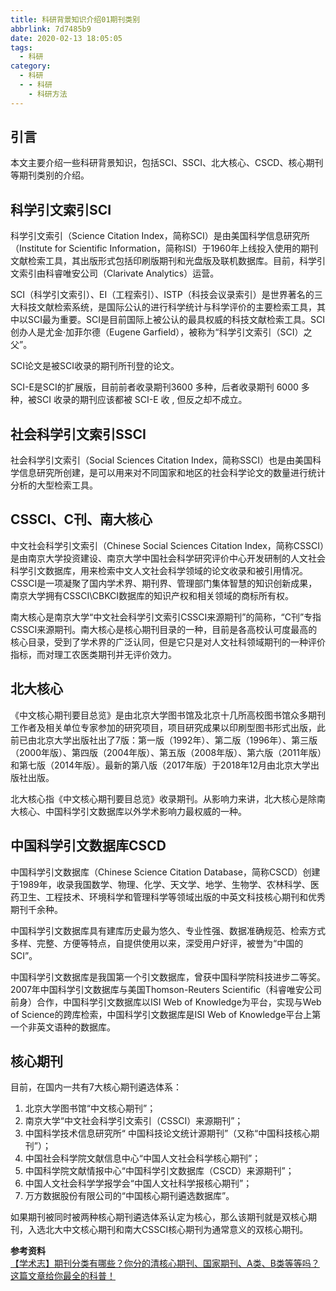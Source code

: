 ```yaml
---
title: 科研背景知识介绍01期刊类别
abbrlink: 7d7485b9
date: 2020-02-13 18:05:05
tags:
  - 科研
category:
  - 科研
  - - 科研
    - 科研方法
---
```

## 引言
本文主要介绍一些科研背景知识，包括SCI、SSCI、北大核心、CSCD、核心期刊等期刊类别的介绍。

## 科学引文索引SCI
科学引文索引（Science Citation Index，简称SCI）是由美国科学信息研究所（Institute for Scientific Information，简称ISI）于1960年上线投入使用的期刊文献检索工具，其出版形式包括印刷版期刊和光盘版及联机数据库。目前，科学引文索引由科睿唯安公司（Clarivate Analytics）运营。  

SCI（科学引文索引）、EI（工程索引）、ISTP（科技会议录索引）是世界著名的三大科技文献检索系统，是国际公认的进行科学统计与科学评价的主要检索工具，其中以SCI最为重要。SCI是目前国际上被公认的最具权威的科技文献检索工具。SCI创办人是尤金·加菲尔德（Eugene Garfield），被称为“科学引文索引（SCI）之父”。  

SCI论文是被SCI收录的期刊所刊登的论文。  

SCI-E是SCI的扩展版，目前前者收录期刊3600 多种，后者收录期刊 6000 多种，被SCI 收录的期刊应该都被 SCI-E 收 , 但反之却不成立。  

## 社会科学引文索引SSCI
社会科学引文索引（Social Sciences Citation Index，简称SSCI）也是由美国科学信息研究所创建，是可以用来对不同国家和地区的社会科学论文的数量进行统计分析的大型检索工具。  

## CSSCI、C刊、南大核心  
中文社会科学引文索引（Chinese Social Sciences Citation Index，简称CSSCI）是由南京大学投资建设、南京大学中国社会科学研究评价中心开发研制的人文社会科学引文数据库，用来检索中文人文社会科学领域的论文收录和被引用情况。CSSCI是一项凝聚了国内学术界、期刊界、管理部门集体智慧的知识创新成果，南京大学拥有CSSCI\CBKCI数据库的知识产权和相关领域的商标所有权。  

南大核心是南京大学“中文社会科学引文索引CSSCI来源期刊”的简称，“C刊”专指CSSCI来源期刊。南大核心是核心期刊目录的一种，目前是各高校认可度最高的核心目录，受到了学术界的广泛认同，但是它只是对人文社科领域期刊的一种评价指标，而对理工农医类期刊并无评价效力。  

## 北大核心
《中文核心期刊要目总览》是由北京大学图书馆及北京十几所高校图书馆众多期刊工作者及相关单位专家参加的研究项目，项目研究成果以印刷型图书形式出版，此前已由北京大学出版社出了7版：第一版（1992年）、第二版（1996年）、第三版（2000年版）、第四版（2004年版）、第五版（2008年版）、第六版（2011年版）和第七版（2014年版）。最新的第八版（2017年版）于2018年12月由北京大学出版社出版。  

北大核心指《中文核心期刊要目总览》收录期刊。从影响力来讲，北大核心是除南大核心、中国科学引文数据库以外学术影响力最权威的一种。  

## 中国科学引文数据库CSCD
中国科学引文数据库（Chinese Science Citation Database，简称CSCD）创建于1989年，收录我国数学、物理、化学、天文学、地学、生物学、农林科学、医药卫生、工程技术、环境科学和管理科学等领域出版的中英文科技核心期刊和优秀期刊千余种。  

中国科学引文数据库具有建库历史最为悠久、专业性强、数据准确规范、检索方式多样、完整、方便等特点，自提供使用以来，深受用户好评，被誉为“中国的SCI”。  

中国科学引文数据库是我国第一个引文数据库，曾获中国科学院科技进步二等奖。2007年中国科学引文数据库与美国Thomson-Reuters Scientific（科睿唯安公司前身）合作，中国科学引文数据库以ISI Web of Knowledge为平台，实现与Web of Science的跨库检索，中国科学引文数据库是ISI Web of Knowledge平台上第一个非英文语种的数据库。  

## 核心期刊
目前，在国内一共有7大核心期刊遴选体系：  
1)	北京大学图书馆“中文核心期刊”；
2)	南京大学“中文社会科学引文索引（CSSCI）来源期刊”；
3)	中国科学技术信息研究所“ 中国科技论文统计源期刊”（又称“中国科技核心期刊”）；
4)	中国社会科学院文献信息中心“中国人文社会科学核心期刊”；
5)	中国科学院文献情报中心“中国科学引文数据库（CSCD）来源期刊”；
6)	中国人文社会科学学报学会“中国人文社科学报核心期刊”；
7)	万方数据股份有限公司的“中国核心期刊遴选数据库”。  

如果期刊被同时被两种核心期刊遴选体系认定为核心，那么该期刊就是双核心期刊，入选北大中文核心期刊和南大CSSCI核心期刊为通常意义的双核心期刊。  

**参考资料**  
[【学术志】期刊分类有哪些？你分的清核心期刊、国家期刊、A类、B类等等吗？这篇文章给你最全的科普！](http://mp.weixin.qq.com/s?__biz=MzU2NjM3Mzk0Nw==&mid=2247489870&idx=4&sn=f8a7539cf3fbfabd4815cd254ac9de4e&chksm=fcac221acbdbab0cef36e90741a4fc6d4ec01a8aaf409a4fd148bef16b8622f1cdcb9c03a2ac&mpshare=1&scene=23&srcid=0213ShoAbOIwLRfWqFJMVxVS&sharer_sharetime=1581589086709&sharer_shareid=61a4efd63d1bc657755de9ae8ac46c74#rd)  
